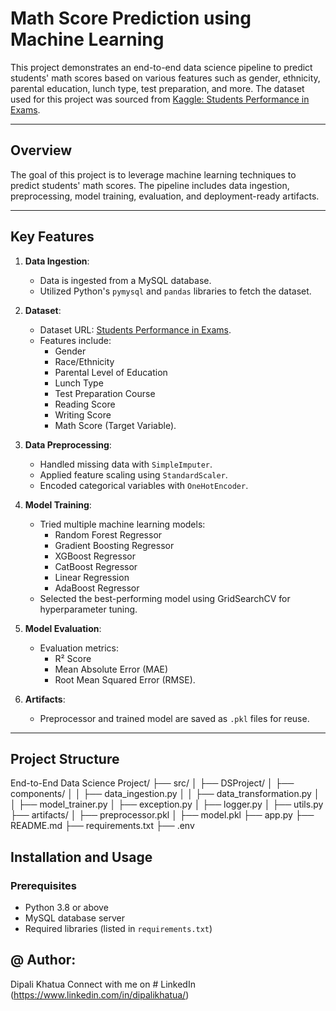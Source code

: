 # Math Score Prediction using Machine Learning

This project demonstrates an end-to-end data science pipeline to predict students' math scores based on various features such as gender, ethnicity, parental education, lunch type, test preparation, and more. The dataset used for this project was sourced from [Kaggle: Students Performance in Exams](https://www.kaggle.com/datasets/spscientist/students-performance-in-exams).

---

## Overview

The goal of this project is to leverage machine learning techniques to predict students' math scores. The pipeline includes data ingestion, preprocessing, model training, evaluation, and deployment-ready artifacts.

---

## Key Features

1. **Data Ingestion**:
   - Data is ingested from a MySQL database.
   - Utilized Python's `pymysql` and `pandas` libraries to fetch the dataset.

2. **Dataset**:
   - Dataset URL: [Students Performance in Exams](https://www.kaggle.com/datasets/spscientist/students-performance-in-exams).
   - Features include:
     - Gender
     - Race/Ethnicity
     - Parental Level of Education
     - Lunch Type
     - Test Preparation Course
     - Reading Score
     - Writing Score
     - Math Score (Target Variable).

3. **Data Preprocessing**:
   - Handled missing data with `SimpleImputer`.
   - Applied feature scaling using `StandardScaler`.
   - Encoded categorical variables with `OneHotEncoder`.

4. **Model Training**:
   - Tried multiple machine learning models:
     - Random Forest Regressor
     - Gradient Boosting Regressor
     - XGBoost Regressor
     - CatBoost Regressor
     - Linear Regression
     - AdaBoost Regressor
   - Selected the best-performing model using GridSearchCV for hyperparameter tuning.

5. **Model Evaluation**:
   - Evaluation metrics:
     - R² Score
     - Mean Absolute Error (MAE)
     - Root Mean Squared Error (RMSE).

6. **Artifacts**:
   - Preprocessor and trained model are saved as `.pkl` files for reuse.

---

## Project Structure
End-to-End Data Science Project/
├── src/
│   ├── DSProject/
│       ├── components/
│       │   ├── data_ingestion.py
│       │   ├── data_transformation.py
│       │   ├── model_trainer.py
│       ├── exception.py
│       ├── logger.py
│       ├── utils.py
├── artifacts/
│   ├── preprocessor.pkl
│   ├── model.pkl
├── app.py
├── README.md
├── requirements.txt
├── .env

## Installation and Usage
### Prerequisites
- Python 3.8 or above
- MySQL database server
- Required libraries (listed in `requirements.txt`)

## @ Author:
Dipali Khatua
Connect with me on # LinkedIn (https://www.linkedin.com/in/dipalikhatua/)